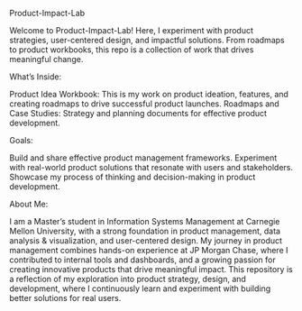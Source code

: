 Product-Impact-Lab 

Welcome to Product-Impact-Lab! Here, I experiment with product strategies, user-centered design, and impactful solutions. From roadmaps to product workbooks, this repo is a collection of work that drives meaningful change.

What’s Inside:

Product Idea Workbook: This is my work on product ideation, features, and creating roadmaps to drive successful product launches.
Roadmaps and Case Studies: Strategy and planning documents for effective product development.

Goals:

Build and share effective product management frameworks.
Experiment with real-world product solutions that resonate with users and stakeholders.
Showcase my process of thinking and decision-making in product development.

About Me:

I am a Master’s student in Information Systems Management at Carnegie Mellon University, with a strong foundation in product management, data analysis & visualization, and user-centered design. My journey in product management combines hands-on experience at JP Morgan Chase, where I contributed to internal tools and dashboards, and a growing passion for creating innovative products that drive meaningful impact. This repository is a reflection of my exploration into product strategy, design, and development, where I continuously learn and experiment with building better solutions for real users.
